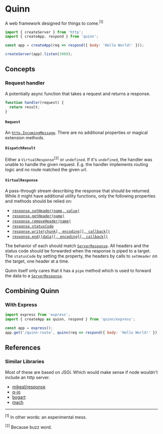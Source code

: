 # Quinn

A web framework designed for things to come.<sup>[1]</sup>

```js
import { createServer } from 'http';
import { createApp, respond } from 'quinn';

const app = createApp(req => respond({ body: 'Hello World!' }));

createServer(app).listen(3000);
```

## Concepts

### Request handler

A potentially async function that takes a request and returns a response.

```js
function handler(request) {
  return result;
}
```

#### `Request`

An [`http.IncomingMessage`](https://iojs.org/api/http.html#http_http_incomingmessage).
There are no additional properties or magical extension methods.

#### `DispatchResult`

Either a `VirtualResponse`<sup>[2]</sup> or `undefined`.
If it's `undefined`, the handler was unable to handle the given request.
E.g. the handler implements routing logic and no route matched the given url.

#### `VirtualResponse`

A pass-through stream describing the response that should be returned.
While it might have additional utility functions,
only the following properties and methods should be relied on:

* [`response.setHeader(name, value)`](https://iojs.org/api/http.html#http_response_setheader_name_value)
* [`response.getHeader(name)`](https://iojs.org/api/http.html#http_response_getheader_name)
* [`response.removeHeader(name)`](https://iojs.org/api/http.html#http_response_removeheader_name)
* [`response.statusCode`](https://iojs.org/api/http.html#http_response_statuscode)
* [`response.write(chunk[, encoding][, callback])`](https://iojs.org/api/http.html#http_response_write_chunk_encoding_callback)
* [`response.end([data][, encoding][, callback])`](https://iojs.org/api/http.html#http_response_end_data_encoding_callback)

The behavior of each should match [`ServerResponse`](https://iojs.org/api/http.html#http_class_http_serverresponse).
All headers and the status code should be forwarded
when the response is piped to a target.
The `statusCode` by setting the property,
the headers by calls to `setHeader` on the target, one header at a time.

Quinn itself only cares that it has a `pipe` method
which is used to forward the data to a [`ServerResponse`](https://iojs.org/api/http.html#http_class_http_serverresponse).

## Combining Quinn

### With Express

```js
import express from 'express';
import { createApp as quinn, respond } from 'quinn/express';

const app = express();
app.get('/quinn-route', quinn(req => respond({ body: 'Hello World!' })));
```

## References

### Similar Libraries

Most of these are based on JSGI.
Which would make sense if node wouldn't include an http server.

* [mikeal/response](https://github.com/mikeal/response)
* [q-io](http://documentup.com/kriskowal/q-io#http-applications)
* [bogart](https://github.com/nrstott/bogart)
* [mach](https://github.com/mjackson/mach)

-----

<sup>[1]</sup> In other words: an experimental mess.

<sup>[2]</sup> Because buzz word.
